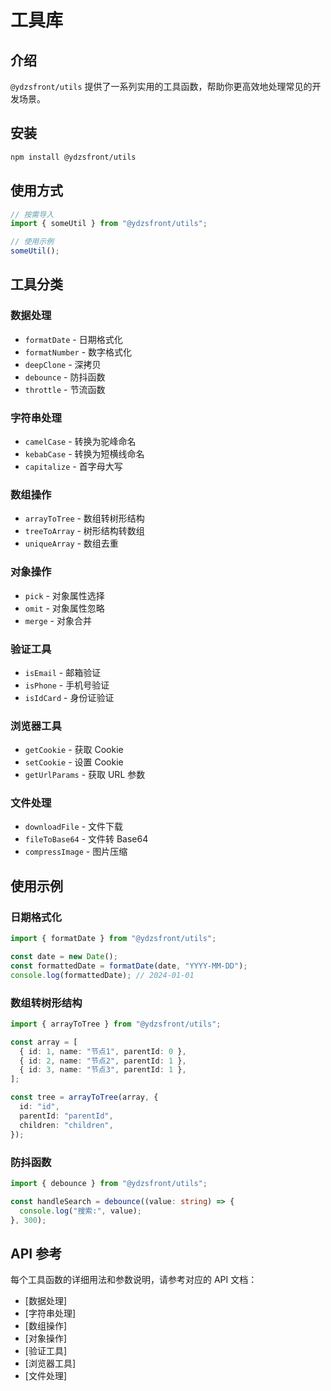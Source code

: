 # 工具库

## 介绍

`@ydzsfront/utils` 提供了一系列实用的工具函数，帮助你更高效地处理常见的开发场景。

## 安装

```bash
npm install @ydzsfront/utils
```

## 使用方式

```ts
// 按需导入
import { someUtil } from "@ydzsfront/utils";

// 使用示例
someUtil();
```

## 工具分类

### 数据处理

- `formatDate` - 日期格式化
- `formatNumber` - 数字格式化
- `deepClone` - 深拷贝
- `debounce` - 防抖函数
- `throttle` - 节流函数

### 字符串处理

- `camelCase` - 转换为驼峰命名
- `kebabCase` - 转换为短横线命名
- `capitalize` - 首字母大写

### 数组操作

- `arrayToTree` - 数组转树形结构
- `treeToArray` - 树形结构转数组
- `uniqueArray` - 数组去重

### 对象操作

- `pick` - 对象属性选择
- `omit` - 对象属性忽略
- `merge` - 对象合并

### 验证工具

- `isEmail` - 邮箱验证
- `isPhone` - 手机号验证
- `isIdCard` - 身份证验证

### 浏览器工具

- `getCookie` - 获取 Cookie
- `setCookie` - 设置 Cookie
- `getUrlParams` - 获取 URL 参数

### 文件处理

- `downloadFile` - 文件下载
- `fileToBase64` - 文件转 Base64
- `compressImage` - 图片压缩

## 使用示例

### 日期格式化

```ts
import { formatDate } from "@ydzsfront/utils";

const date = new Date();
const formattedDate = formatDate(date, "YYYY-MM-DD");
console.log(formattedDate); // 2024-01-01
```

### 数组转树形结构

```ts
import { arrayToTree } from "@ydzsfront/utils";

const array = [
  { id: 1, name: "节点1", parentId: 0 },
  { id: 2, name: "节点2", parentId: 1 },
  { id: 3, name: "节点3", parentId: 1 },
];

const tree = arrayToTree(array, {
  id: "id",
  parentId: "parentId",
  children: "children",
});
```

### 防抖函数

```ts
import { debounce } from "@ydzsfront/utils";

const handleSearch = debounce((value: string) => {
  console.log("搜索:", value);
}, 300);
```

## API 参考

每个工具函数的详细用法和参数说明，请参考对应的 API 文档：

- [数据处理]
- [字符串处理]
- [数组操作]
- [对象操作]
- [验证工具]
- [浏览器工具]
- [文件处理]
